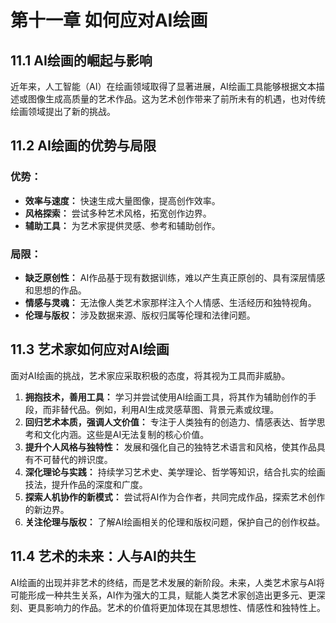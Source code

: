 # 第十一章 如何应对AI绘画

## 11.1 AI绘画的崛起与影响
近年来，人工智能（AI）在绘画领域取得了显著进展，AI绘画工具能够根据文本描述或图像生成高质量的艺术作品。这为艺术创作带来了前所未有的机遇，也对传统绘画领域提出了新的挑战。

## 11.2 AI绘画的优势与局限
### 优势：
*   **效率与速度：** 快速生成大量图像，提高创作效率。
*   **风格探索：** 尝试多种艺术风格，拓宽创作边界。
*   **辅助工具：** 为艺术家提供灵感、参考和辅助创作。

### 局限：
*   **缺乏原创性：** AI作品基于现有数据训练，难以产生真正原创的、具有深层情感和思想的作品。
*   **情感与灵魂：** 无法像人类艺术家那样注入个人情感、生活经历和独特视角。
*   **伦理与版权：** 涉及数据来源、版权归属等伦理和法律问题。

## 11.3 艺术家如何应对AI绘画
面对AI绘画的挑战，艺术家应采取积极的态度，将其视为工具而非威胁。

1.  **拥抱技术，善用工具：** 学习并尝试使用AI绘画工具，将其作为辅助创作的手段，而非替代品。例如，利用AI生成灵感草图、背景元素或纹理。
2.  **回归艺术本质，强调人文价值：** 专注于人类独有的创造力、情感表达、哲学思考和文化内涵。这些是AI无法复制的核心价值。
3.  **提升个人风格与独特性：** 发展和强化自己的独特艺术语言和风格，使其作品具有不可替代的辨识度。
4.  **深化理论与实践：** 持续学习艺术史、美学理论、哲学等知识，结合扎实的绘画技法，提升作品的深度和广度。
5.  **探索人机协作的新模式：** 尝试将AI作为合作者，共同完成作品，探索艺术创作的新边界。
6.  **关注伦理与版权：** 了解AI绘画相关的伦理和版权问题，保护自己的创作权益。

## 11.4 艺术的未来：人与AI的共生
AI绘画的出现并非艺术的终结，而是艺术发展的新阶段。未来，人类艺术家与AI将可能形成一种共生关系，AI作为强大的工具，赋能人类艺术家创造出更多元、更深刻、更具影响力的作品。艺术的价值将更加体现在其思想性、情感性和独特性上。
